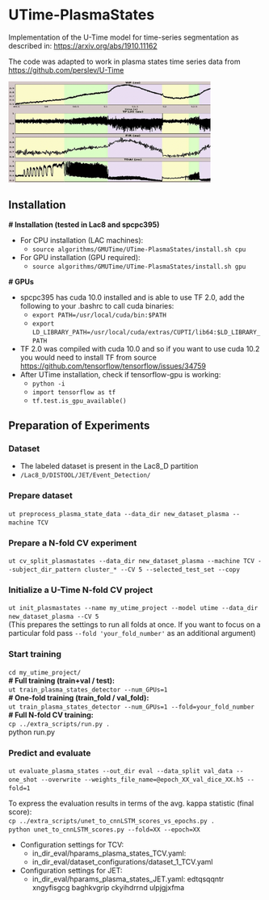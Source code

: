 # UTime-PlasmaStates

Implementation of the U-Time model for time-series segmentation as described 
in: https://arxiv.org/abs/1910.11162

The code was adapted to work in plasma states time series data
from https://github.com/perslev/U-Time

<img src="https://github.com/gmarceca/UTime-PlasmaStates/blob/main/UTime_detection.png" width="400" height="200" />

## Installation

<b># Installation (tested in Lac8 and spcpc395)</b>
- For CPU installation (LAC machines):
    - `source algorithms/GMUTime/UTime-PlasmaStates/install.sh cpu`
- For GPU installation (GPU required):
    - `source algorithms/GMUTime/UTime-PlasmaStates/install.sh gpu`

<b># GPUs </b>
- spcpc395 has cuda 10.0 installed and is able to use TF 2.0, add the following to your .bashrc to call cuda binaries:
    - `export PATH=/usr/local/cuda/bin:$PATH`
    - `export LD_LIBRARY_PATH=/usr/local/cuda/extras/CUPTI/lib64:$LD_LIBRARY_PATH`
- TF 2.0 was compiled with cuda 10.0 and so if you want to use cuda 10.2 you would need to install TF from source
https://github.com/tensorflow/tensorflow/issues/34759
- After UTime installation, check if tensorflow-gpu is working:
    - `python -i`
    - `import tensorflow as tf`
    - `tf.test.is_gpu_available()`

## Preparation of Experiments
### Dataset
- The labeled dataset is present in the Lac8_D partition
- `/Lac8_D/DISTOOL/JET/Event_Detection/`

### Prepare dataset
`ut preprocess_plasma_state_data --data_dir new_dataset_plasma --machine TCV`

### Prepare a N-fold CV experiment
`ut cv_split_plasmastates --data_dir new_dataset_plasma --machine TCV --subject_dir_pattern cluster_* --CV 5 --selected_test_set --copy`

### Initialize a U-Time N-fold CV project
`ut init_plasmastates --name my_utime_project --model utime --data_dir new_dataset_plasma --CV 5`\
(This prepares the settings to run all folds at once. If you want to focus on a particular fold 
pass `--fold 'your_fold_number'` as an additional argument)

### Start training
`cd my_utime_project/`\
    <b># Full training (train+val / test):</b>\
    `ut train_plasma_states_detector --num_GPUs=1`\
    <b># One-fold training (train_fold / val_fold):</b>\
    `ut train_plasma_states_detector --num_GPUs=1 --fold=your_fold_number`\
    <b># Full N-fold CV training:</b>\
    `cp ../extra_scripts/run.py .`\
    python run.py

### Predict and evaluate
`ut evaluate_plasma_states --out_dir eval --data_split val_data --one_shot --overwrite --weights_file_name=@epoch_XX_val_dice_XX.h5 --fold=1`

To express the evaluation results in terms of the avg. kappa statistic (final score):\
`cp ../extra_scripts/unet_to_cnnLSTM_scores_vs_epochs.py .`\
`python unet_to_cnnLSTM_scores.py --fold=XX --epoch=XX`

- Configuration settings for TCV:
    - in_dir_eval/hparams_plasma_states_TCV.yaml:
    - in_dir_eval/dataset_configurations/dataset_1_TCV.yaml
- Configuration settings for JET:
    - in_dir_eval/hparams_plasma_states_JET.yaml:
edtqsqqntr xngyfisgcg baghkvgrip ckyihdrrnd ulpjgjxfma
